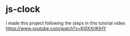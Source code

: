 # js-clock
I made this project following the steps in this
tutorial video 
https://www.youtube.com/watch?v=Ki0XXrlKlHY